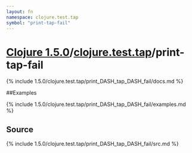 ```yaml
---
layout: fn
namespace: clojure.test.tap
symbol: "print-tap-fail"
---
```


# [Clojure 1.5.0](../../)/[clojure.test.tap](../)/print-tap-fail

{% include 1.5.0/clojure.test.tap/print_DASH_tap_DASH_fail/docs.md %}

##Examples

{% include 1.5.0/clojure.test.tap/print_DASH_tap_DASH_fail/examples.md %}
## Source
{% include 1.5.0/clojure.test.tap/print_DASH_tap_DASH_fail/src.md %}

